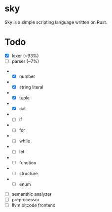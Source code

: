 # sky
Sky is a simple scripting language written on Rust.

# Todo

 - [x] lexer (~93%)
 - [ ] parser (~7%)
 - - [x] number
 - - [x] string literal
 - - [x] tuple
 - - [x] call
 - - [ ] if
 - - [ ] for
 - - [ ] while
 - - [ ] let
 - - [ ] function
 - - [ ] structure
 - - [ ] enum
 - [ ] semanthic analyzer
 - [ ] preprocessor
 - [ ] llvm bitcode frontend
